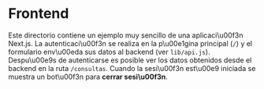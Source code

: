 # Frontend

 Este directorio contiene un ejemplo muy sencillo de una aplicaci\u00f3n Next.js. La autenticaci\u00f3n se realiza en la p\u00e1gina principal (`/`) y el formulario env\u00eda sus datos al backend (ver `lib/api.js`). Despu\u00e9s de autenticarse es posible ver los datos obtenidos desde el backend en la ruta `/consultas`. Cuando la sesi\u00f3n est\u00e9 iniciada se muestra un bot\u00f3n para **cerrar sesi\u00f3n**.


